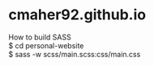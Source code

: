# cmaher92.github.io


How to build SASS   
$ cd personal-website   
$ sass -w scss/main.scss:css/main.css   

